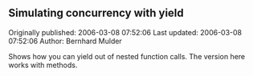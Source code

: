 ## Simulating concurrency with yield 
Originally published: 2006-03-08 07:52:06 
Last updated: 2006-03-08 07:52:06 
Author: Bernhard Mulder 
 
Shows how you can yield out of nested function calls. The version here works with methods.